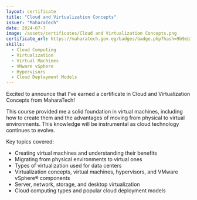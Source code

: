 ```yaml
---
layout: certificate
title: "Cloud and Virtualization Concepts"
issuer: "MaharaTech"
date: 2024-07-7
image: /assets/certificates/Cloud and Virtualization Concepts.png
certificate_url: https://maharatech.gov.eg/badges/badge.php?hash=9b9eb16e77f98b8e593651558f401ea019bdd07e
skills:
  - Cloud Computing
  - Virtualization
  - Virtual Machines
  - VMware vSphere
  - Hypervisors
  - Cloud Deployment Models
---
```


Excited to announce that I've earned a certificate in Cloud and Virtualization Concepts from MaharaTech!

This course provided me a solid foundation in virtual machines, including how to create them and the advantages of moving from physical to virtual environments. This knowledge will be instrumental as cloud technology continues to evolve.

Key topics covered:

- Creating virtual machines and understanding their benefits
- Migrating from physical environments to virtual ones
- Types of virtualization used for data centers
- Virtualization concepts, virtual machines, hypervisors, and VMware vSphere® components
- Server, network, storage, and desktop virtualization
- Cloud computing types and popular cloud deployment models